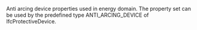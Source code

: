 Anti arcing device properties used in energy domain. The property set can be used by the predefined type ANTI_ARCING_DEVICE of IfcProtectiveDevice.